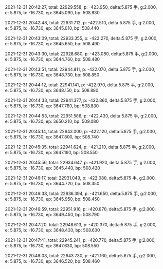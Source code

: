 2021-12-31 20:42:27, total: 22929.558, p: -423.950, delta:5.875 手, g:2.000, e: 5.875, b: -16.730, ep: 3645.090, bp: 508.630

2021-12-31 20:42:48, total: 22931.712, p: -422.510, delta:5.875 手, g:2.000, e: 5.875, b: -16.730, ep: 3645.010, bp: 508.440

2021-12-31 20:43:09, total: 22933.355, p: -422.270, delta:5.875 手, g:2.000, e: 5.875, b: -16.730, ep: 3645.650, bp: 508.490

2021-12-31 20:43:30, total: 22928.680, p: -423.080, delta:5.875 手, g:2.000, e: 5.875, b: -16.730, ep: 3644.760, bp: 508.480

2021-12-31 20:43:51, total: 22944.811, p: -422.070, delta:5.875 手, g:2.000, e: 5.875, b: -16.730, ep: 3648.730, bp: 508.850

2021-12-31 20:44:12, total: 22941.141, p: -422.970, delta:5.875 手, g:2.000, e: 5.875, b: -16.730, ep: 3648.150, bp: 508.890

2021-12-31 20:44:33, total: 22941.377, p: -422.860, delta:5.875 手, g:2.000, e: 5.875, b: -16.730, ep: 3647.780, bp: 508.830

2021-12-31 20:44:53, total: 22951.588, p: -422.430, delta:5.875 手, g:2.000, e: 5.875, b: -16.730, ep: 3650.210, bp: 509.080

2021-12-31 20:45:14, total: 22943.000, p: -422.120, delta:5.875 手, g:2.000, e: 5.875, b: -16.730, ep: 3647.800, bp: 508.740

2021-12-31 20:45:35, total: 22941.624, p: -421.210, delta:5.875 手, g:2.000, e: 5.875, b: -16.730, ep: 3647.190, bp: 508.550

2021-12-31 20:45:56, total: 22934.647, p: -421.920, delta:5.875 手, g:2.000, e: 5.875, b: -16.730, ep: 3645.440, bp: 508.420

2021-12-31 20:46:17, total: 22931.049, p: -422.080, delta:5.875 手, g:2.000, e: 5.875, b: -16.730, ep: 3644.720, bp: 508.350

2021-12-31 20:46:38, total: 22936.394, p: -421.650, delta:5.875 手, g:2.000, e: 5.875, b: -16.730, ep: 3645.950, bp: 508.450

2021-12-31 20:46:59, total: 22951.916, p: -420.870, delta:5.875 手, g:2.000, e: 5.875, b: -16.730, ep: 3649.450, bp: 508.790

2021-12-31 20:47:20, total: 22948.613, p: -420.370, delta:5.875 手, g:2.000, e: 5.875, b: -16.730, ep: 3648.430, bp: 508.600

2021-12-31 20:47:41, total: 22945.241, p: -420.770, delta:5.875 手, g:2.000, e: 5.875, b: -16.730, ep: 3647.630, bp: 508.550

2021-12-31 20:48:03, total: 22943.730, p: -421.160, delta:5.875 手, g:2.000, e: 5.875, b: -16.730, ep: 3646.520, bp: 508.460